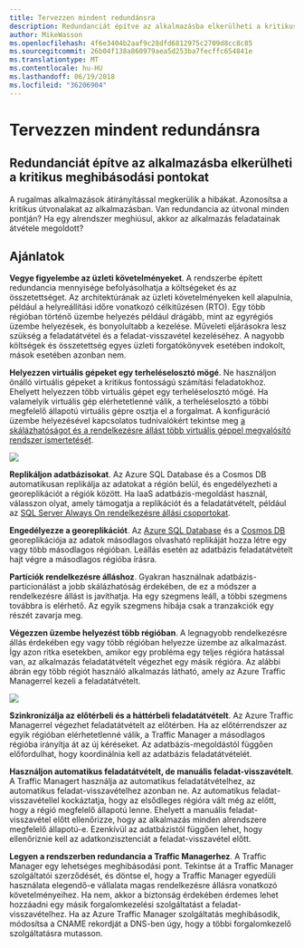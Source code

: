 ```yaml
---
title: Tervezzen mindent redundánsra
description: Redundanciát építve az alkalmazásba elkerülheti a kritikus meghibásodási pontokat.
author: MikeWasson
ms.openlocfilehash: 4f6e3404b2aaf9c28dfd6812975c2709d8cc8c85
ms.sourcegitcommit: 26b04f138a860979aea5d253ba7fecffc654841e
ms.translationtype: MT
ms.contentlocale: hu-HU
ms.lasthandoff: 06/19/2018
ms.locfileid: "36206904"
---
```

# <a name="make-all-things-redundant"></a>Tervezzen mindent redundánsra

## <a name="build-redundancy-into-your-application-to-avoid-having-single-points-of-failure"></a>Redundanciát építve az alkalmazásba elkerülheti a kritikus meghibásodási pontokat

A rugalmas alkalmazások átirányítással megkerülik a hibákat. Azonosítsa a kritikus útvonalakat az alkalmazásban. Van redundancia az útvonal minden pontján? Ha egy alrendszer meghiúsul, akkor az alkalmazás feladatainak átvétele megoldott?

## <a name="recommendations"></a>Ajánlatok 

**Vegye figyelembe az üzleti követelményeket**. A rendszerbe épített redundancia mennyisége befolyásolhatja a költségeket és az összetettséget. Az architektúrának az üzleti követelményeken kell alapulnia, például a helyreállítási időre vonatkozó célkitűzésen (RTO). Egy több régióban történő üzembe helyezés például drágább, mint az egyrégiós üzembe helyezések, és bonyolultabb a kezelése. Műveleti eljárásokra lesz szükség a feladatátvétel és a feladat-visszavétel kezeléséhez. A nagyobb költségek és összetettség egyes üzleti forgatókönyvek esetében indokolt, mások esetében azonban nem.

**Helyezzen virtuális gépeket egy terheléselosztó mögé**. Ne használjon önálló virtuális gépeket a kritikus fontosságú számítási feladatokhoz. Ehelyett helyezzen több virtuális gépet egy terheléselosztó mögé. Ha valamelyik virtuális gép elérhetetlenné válik, a terheléselosztó a többi megfelelő állapotú virtuális gépre osztja el a forgalmat. A konfiguráció üzembe helyezésével kapcsolatos tudnivalókért tekintse meg [a skálázhatóságot és a rendelkezésre állást több virtuális géppel megvalósító rendszer ismertetését][multi-vm-blueprint].

![](./images/load-balancing.svg)

**Replikáljon adatbázisokat**. Az Azure SQL Database és a Cosmos DB automatikusan replikálja az adatokat a régión belül, és engedélyezheti a georeplikációt a régiók között. Ha IaaS adatbázis-megoldást használ, válasszon olyat, amely támogatja a replikációt és a feladatátvételt, például az [SQL Server Always On rendelkezésre állási csoportokat][sql-always-on]. 

**Engedélyezze a georeplikációt**. Az [Azure SQL Database][sql-geo-replication] és a [Cosmos DB][cosmosdb-geo-replication] georeplikációja az adatok másodlagos olvasható replikáját hozza létre egy vagy több másodlagos régióban. Leállás esetén az adatbázis feladatátvételt hajt végre a másodlagos régióba írásra.

**Partíciók rendelkezésre álláshoz**. Gyakran használnak adatbázis-particionálást a jobb skálázhatóság érdekében, de ez a módszer a rendelkezésre állást is javíthatja. Ha egy szegmens leáll, a többi szegmens továbbra is elérhető. Az egyik szegmens hibája csak a tranzakciók egy részét zavarja meg. 

**Végezzen üzembe helyezést több régióban**. A legnagyobb rendelkezésre állás érdekében egy vagy több régióban helyezze üzembe az alkalmazást. Így azon ritka esetekben, amikor egy probléma egy teljes régióra hatással van, az alkalmazás feladatátvételt végezhet egy másik régióra. Az alábbi ábrán egy több régiót használó alkalmazás látható, amely az Azure Traffic Managerrel kezeli a feladatátvételt.

![](images/failover.svg)

**Szinkronizálja az előtérbeli és a háttérbeli feladatátvételt**. Az Azure Traffic Managerrel végezhet feladatátvételt az előtérben. Ha az előtérrendszer az egyik régióban elérhetetlenné válik, a Traffic Manager a másodlagos régióba irányítja át az új kéréseket. Az adatbázis-megoldástól függően előfordulhat, hogy koordinálnia kell az adatbázis feladatátvételét. 

**Használjon automatikus feladatátvételt, de manuális feladat-visszavételt**. A Traffic Managert használja az automatikus feladatátvételhez, az automatikus feladat-visszavételhez azonban ne. Az automatikus feladat-visszavétellel kockáztatja, hogy az elsődleges régióra vált még az előtt, hogy a régió megfelelő állapotú lenne. Ehelyett a manuális feladat-visszavétel előtt ellenőrizze, hogy az alkalmazás minden alrendszere megfelelő állapotú-e. Ezenkívül az adatbázistól függően lehet, hogy ellenőriznie kell az adatkonzisztenciát a feladat-visszavétel előtt.

**Legyen a rendszerben redundancia a Traffic Managerhez**. A Traffic Manager egy lehetséges meghibásodási pont. Tekintse át a Traffic Manager szolgáltatói szerződését, és döntse el, hogy a Traffic Manager egyedüli használata elegendő-e vállalata magas rendelkezésre állásra vonatkozó követelményeihez. Ha nem, akkor a biztonság érdekében érdemes lehet hozzáadni egy másik forgalomkezelési szolgáltatást a feladat-visszavételhez. Ha az Azure Traffic Manager szolgáltatás meghibásodik, módosítsa a CNAME rekordját a DNS-ben úgy, hogy a többi forgalomkezelő szolgáltatásra mutasson.



<!-- links -->

[multi-vm-blueprint]: ../../reference-architectures/virtual-machines-windows/multi-vm.md

[cassandra]: http://cassandra.apache.org/
[cosmosdb-geo-replication]: /azure/cosmos-db/distribute-data-globally
[sql-always-on]: https://msdn.microsoft.com/library/hh510230.aspx
[sql-geo-replication]: /azure/sql-database/sql-database-geo-replication-overview
